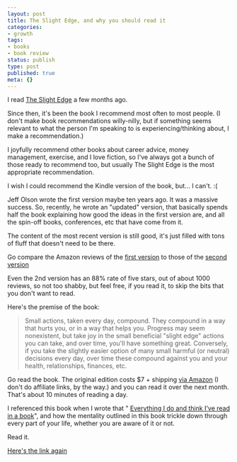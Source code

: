 ```yaml
---
layout: post
title: The Slight Edge, and why you should read it
categories:
- growth
tags:
- books
- book review
status: publish
type: post
published: true
meta: {}
---
```




I read 
[The Slight Edge](http://www.amazon.com/Slight-Edge-Turning-Disciplines-Massive/dp/193594486X) a few months ago.



Since then, it's been the book I recommend most often to most people. (I don't make book recommendations willy-nilly, but if something seems relevant to what the person I'm speaking to is experiencing/thinking about, I make a recommendation.)



I joyfully recommend other books about career advice, money management, exercise, and I love fiction, so I've always got a bunch of those ready to recommend too, but usually 
The Slight Edge is the most appropriate recommendation.



I wish I could recommend the Kindle version of the book, but... I can't. :(



Jeff Olson wrote the first version maybe ten years ago. It was a massive success. So, recently, he wrote an "updated" version, that basically spends half the book explaining how good the ideas in the first version are, and all the spin-off books, conferences, etc that have come from it.



The content of the most recent version is still 
good, it's just filled with tons of fluff that doesn't need to be there.



Go compare the Amazon reviews of the 
[first version](http://www.amazon.com/Slight-Edge-Turning-Disciplines-Massive/dp/193594486X) to those of the 
[second version](https://www.amazon.com/Slight-Edge-Turning-Disciplines-Happiness-ebook/dp/B00GDKN3T6?ie=UTF8&keywords=the%20slight%20edge&qid=1462964407&ref_=sr_1_1_ha&s=digital-text&sr=1-1)



Even the 2nd version has an 88% rate of five stars, out of about 1000 reviews, so not too shabby, but feel free, if you read it, to skip the bits that you don't want to read.



Here's the premise of the book:


>Small actions, taken every day, compound. They compound in a way that hurts you, or in a way that helps you. Progress may seem nonexistent, but take joy in the small beneficial "slight edge" actions you can take, and over time, you'll have something great. Conversely, if you take the slightly easier option of many small harmful (or neutral) decisions every day, over time these compound against you and your health, relationships, finances, etc.



Go read the book. The original edition costs $7 + shipping 
[via Amazon](http://www.amazon.com/Slight-Edge-Turning-Disciplines-Massive/dp/193594486X) (I don't do affiliate links, by the way.) and you can read it over the next month. That's about 10 minutes of reading a day.



I referenced this book when I wrote that "
[Everything I do and think I've read in a book](http://josh.works/blog/everything-i-do-and-think-ive-read-in-a-book-or-exploring-the-relationship-between-books-and-money)", and how the mentality outlined in this book trickle down through every part of your life, 
whether you are aware of it or not.



Read it.



[Here's the link again](http://www.amazon.com/Slight-Edge-Turning-Disciplines-Massive/dp/193594486X)
